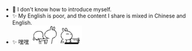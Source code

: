 - 👋 I don't know how to introduce myself.
- ✨ My English is poor, and the content I share is mixed in Chinese and English.
- ✨ 嘿嘿
![image](https://github.com/Zichuana/Zichuana/blob/main/2.gif)
![image](https://github.com/Zichuana/Zichuana/blob/main/4.gif)
<!---
Zichuana/Zichuana is a ✨ special ✨ repository because its `README.md` (this file) appears on your GitHub profile.
You can click the Preview link to take a look at your changes.
--->
